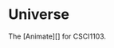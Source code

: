 Universe
========

The [Animate][] for CSCI1103.


[Animate Library]: http://pllab.is.ocha.ac.jp/~asai/Universe/
